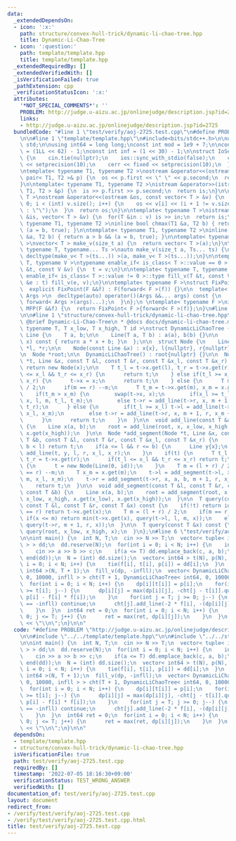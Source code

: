 ```yaml
---
data:
  _extendedDependsOn:
  - icon: ':x:'
    path: structure/convex-hull-trick/dynamic-li-chao-tree.hpp
    title: Dynamic-Li-Chao-Tree
  - icon: ':question:'
    path: template/template.hpp
    title: template/template.hpp
  _extendedRequiredBy: []
  _extendedVerifiedWith: []
  _isVerificationFailed: true
  _pathExtension: cpp
  _verificationStatusIcon: ':x:'
  attributes:
    '*NOT_SPECIAL_COMMENTS*': ''
    PROBLEM: http://judge.u-aizu.ac.jp/onlinejudge/description.jsp?id=2725
    links:
    - http://judge.u-aizu.ac.jp/onlinejudge/description.jsp?id=2725
  bundledCode: "#line 1 \"test/verify/aoj-2725.test.cpp\"\n#define PROBLEM \"http://judge.u-aizu.ac.jp/onlinejudge/description.jsp?id=2725\"\
    \n\n#line 1 \"template/template.hpp\"\n#include<bits/stdc++.h>\n\nusing namespace\
    \ std;\n\nusing int64 = long long;\nconst int mod = 1e9 + 7;\n\nconst int64 infll\
    \ = (1LL << 62) - 1;\nconst int inf = (1 << 30) - 1;\n\nstruct IoSetup {\n  IoSetup()\
    \ {\n    cin.tie(nullptr);\n    ios::sync_with_stdio(false);\n    cout << fixed\
    \ << setprecision(10);\n    cerr << fixed << setprecision(10);\n  }\n} iosetup;\n\
    \ntemplate< typename T1, typename T2 >\nostream &operator<<(ostream &os, const\
    \ pair< T1, T2 >& p) {\n  os << p.first << \" \" << p.second;\n  return os;\n\
    }\n\ntemplate< typename T1, typename T2 >\nistream &operator>>(istream &is, pair<\
    \ T1, T2 > &p) {\n  is >> p.first >> p.second;\n  return is;\n}\n\ntemplate< typename\
    \ T >\nostream &operator<<(ostream &os, const vector< T > &v) {\n  for(int i =\
    \ 0; i < (int) v.size(); i++) {\n    os << v[i] << (i + 1 != v.size() ? \" \"\
    \ : \"\");\n  }\n  return os;\n}\n\ntemplate< typename T >\nistream &operator>>(istream\
    \ &is, vector< T > &v) {\n  for(T &in : v) is >> in;\n  return is;\n}\n\ntemplate<\
    \ typename T1, typename T2 >\ninline bool chmax(T1 &a, T2 b) { return a < b &&\
    \ (a = b, true); }\n\ntemplate< typename T1, typename T2 >\ninline bool chmin(T1\
    \ &a, T2 b) { return a > b && (a = b, true); }\n\ntemplate< typename T = int64\
    \ >\nvector< T > make_v(size_t a) {\n  return vector< T >(a);\n}\n\ntemplate<\
    \ typename T, typename... Ts >\nauto make_v(size_t a, Ts... ts) {\n  return vector<\
    \ decltype(make_v< T >(ts...)) >(a, make_v< T >(ts...));\n}\n\ntemplate< typename\
    \ T, typename V >\ntypename enable_if< is_class< T >::value == 0 >::type fill_v(T\
    \ &t, const V &v) {\n  t = v;\n}\n\ntemplate< typename T, typename V >\ntypename\
    \ enable_if< is_class< T >::value != 0 >::type fill_v(T &t, const V &v) {\n  for(auto\
    \ &e : t) fill_v(e, v);\n}\n\ntemplate< typename F >\nstruct FixPoint : F {\n\
    \  explicit FixPoint(F &&f) : F(forward< F >(f)) {}\n\n  template< typename...\
    \ Args >\n  decltype(auto) operator()(Args &&... args) const {\n    return F::operator()(*this,\
    \ forward< Args >(args)...);\n  }\n};\n \ntemplate< typename F >\ninline decltype(auto)\
    \ MFP(F &&f) {\n  return FixPoint< F >{forward< F >(f)};\n}\n#line 4 \"test/verify/aoj-2725.test.cpp\"\
    \n\n#line 1 \"structure/convex-hull-trick/dynamic-li-chao-tree.hpp\"\n/**\n *\
    \ @brief Dynamic-Li-Chao-Tree\n * @docs docs/dynamic-li-chao-tree.md\n*/\ntemplate<\
    \ typename T, T x_low, T x_high, T id >\nstruct DynamicLiChaoTree {\n\n  struct\
    \ Line {\n    T a, b;\n\n    Line(T a, T b) : a(a), b(b) {}\n\n    inline T get(T\
    \ x) const { return a * x + b; }\n  };\n\n  struct Node {\n    Line x;\n    Node\
    \ *l, *r;\n\n    Node(const Line &x) : x{x}, l{nullptr}, r{nullptr} {}\n  };\n\
    \n  Node *root;\n\n  DynamicLiChaoTree() : root{nullptr} {}\n\n  Node *add_line(Node\
    \ *t, Line &x, const T &l, const T &r, const T &x_l, const T &x_r) {\n    if(!t)\
    \ return new Node(x);\n\n    T t_l = t->x.get(l), t_r = t->x.get(r);\n\n    if(t_l\
    \ <= x_l && t_r <= x_r) {\n      return t;\n    } else if(t_l >= x_l && t_r >=\
    \ x_r) {\n      t->x = x;\n      return t;\n    } else {\n      T m = (l + r)\
    \ / 2;\n      if(m == r) --m;\n      T t_m = t->x.get(m), x_m = x.get(m);\n  \
    \    if(t_m > x_m) {\n        swap(t->x, x);\n        if(x_l >= t_l) t->l = add_line(t->l,\
    \ x, l, m, t_l, t_m);\n        else t->r = add_line(t->r, x, m + 1, r, t_m + x.a,\
    \ t_r);\n      } else {\n        if(t_l >= x_l) t->l = add_line(t->l, x, l, m,\
    \ x_l, x_m);\n        else t->r = add_line(t->r, x, m + 1, r, x_m + x.a, x_r);\n\
    \      }\n      return t;\n    }\n  }\n\n  void add_line(const T &a, const T &b)\
    \ {\n    Line x(a, b);\n    root = add_line(root, x, x_low, x_high, x.get(x_low),\
    \ x.get(x_high));\n  }\n\n  Node *add_segment(Node *t, Line &x, const T &a, const\
    \ T &b, const T &l, const T &r, const T &x_l, const T &x_r) {\n    if(r < a ||\
    \ b < l) return t;\n    if(a <= l && r <= b) {\n      Line y{x};\n      return\
    \ add_line(t, y, l, r, x_l, x_r);\n    }\n    if(t) {\n      T t_l = t->x.get(l),\
    \ t_r = t->x.get(r);\n      if(t_l <= x_l && t_r <= x_r) return t;\n    } else\
    \ {\n      t = new Node(Line(0, id));\n    }\n    T m = (l + r) / 2;\n    if(m\
    \ == r) --m;\n    T x_m = x.get(m);\n    t->l = add_segment(t->l, x, a, b, l,\
    \ m, x_l, x_m);\n    t->r = add_segment(t->r, x, a, b, m + 1, r, x_m + x.a, x_r);\n\
    \    return t;\n  }\n\n  void add_segment(const T &l, const T &r, const T &a,\
    \ const T &b) {\n    Line x(a, b);\n    root = add_segment(root, x, l, r - 1,\
    \ x_low, x_high, x.get(x_low), x.get(x_high));\n  }\n\n  T query(const Node *t,\
    \ const T &l, const T &r, const T &x) const {\n    if(!t) return id;\n    if(l\
    \ == r) return t->x.get(x);\n    T m = (l + r) / 2;\n    if(m == r) --m;\n   \
    \ if(x <= m) return min(t->x.get(x), query(t->l, l, m, x));\n    else return min(t->x.get(x),\
    \ query(t->r, m + 1, r, x));\n  }\n\n  T query(const T &x) const {\n    return\
    \ query(root, x_low, x_high, x);\n  }\n};\n#line 6 \"test/verify/aoj-2725.test.cpp\"\
    \n\nint main() {\n  int N, T;\n  cin >> N >> T;\n  vector< tuple< int, int, int\
    \ > > dd;\n  dd.reserve(N);\n  for(int i = 0; i < N; i++) {\n    int a, b, c;\n\
    \    cin >> a >> b >> c;\n    if(a <= T) dd.emplace_back(c, a, b);\n  }\n  sort(begin(dd),\
    \ end(dd));\n  N = (int) dd.size();\n  vector< int64 > t(N), p(N), f(N);\n  for(int\
    \ i = 0; i < N; i++) {\n    tie(f[i], t[i], p[i]) = dd[i];\n  }\n  auto dp = make_v<\
    \ int64 >(N, T + 1);\n  fill_v(dp, -infll);\n  vector< DynamicLiChaoTree< int64,\
    \ 0, 10000, infll > > cht(T + 1, DynamicLiChaoTree< int64, 0, 10000, infll >());\n\
    \  for(int i = 0; i < N; i++) {\n    dp[i][t[i]] = p[i];\n    for(int j = T; j\
    \ >= t[i]; j--) {\n      dp[i][j] = max(dp[i][j], -cht[j - t[i]].query(f[i]) +\
    \ p[i] - f[i] * f[i]);\n    }\n    for(int j = T; j >= 0; j--) {\n      if(dp[i][j]\
    \ == -infll) continue;\n      cht[j].add_line(-2 * f[i], -(dp[i][j] - f[i] * f[i]));\n\
    \    }\n  }\n  int64 ret = 0;\n  for(int i = 0; i < N; i++) {\n    for(int j =\
    \ 0; j <= T; j++) {\n      ret = max(ret, dp[i][j]);\n    }\n  }\n  cout << ret\
    \ << \"\\n\";\n}\n\n"
  code: "#define PROBLEM \"http://judge.u-aizu.ac.jp/onlinejudge/description.jsp?id=2725\"\
    \n\n#include \"../../template/template.hpp\"\n\n#include \"../../structure/convex-hull-trick/dynamic-li-chao-tree.hpp\"\
    \n\nint main() {\n  int N, T;\n  cin >> N >> T;\n  vector< tuple< int, int, int\
    \ > > dd;\n  dd.reserve(N);\n  for(int i = 0; i < N; i++) {\n    int a, b, c;\n\
    \    cin >> a >> b >> c;\n    if(a <= T) dd.emplace_back(c, a, b);\n  }\n  sort(begin(dd),\
    \ end(dd));\n  N = (int) dd.size();\n  vector< int64 > t(N), p(N), f(N);\n  for(int\
    \ i = 0; i < N; i++) {\n    tie(f[i], t[i], p[i]) = dd[i];\n  }\n  auto dp = make_v<\
    \ int64 >(N, T + 1);\n  fill_v(dp, -infll);\n  vector< DynamicLiChaoTree< int64,\
    \ 0, 10000, infll > > cht(T + 1, DynamicLiChaoTree< int64, 0, 10000, infll >());\n\
    \  for(int i = 0; i < N; i++) {\n    dp[i][t[i]] = p[i];\n    for(int j = T; j\
    \ >= t[i]; j--) {\n      dp[i][j] = max(dp[i][j], -cht[j - t[i]].query(f[i]) +\
    \ p[i] - f[i] * f[i]);\n    }\n    for(int j = T; j >= 0; j--) {\n      if(dp[i][j]\
    \ == -infll) continue;\n      cht[j].add_line(-2 * f[i], -(dp[i][j] - f[i] * f[i]));\n\
    \    }\n  }\n  int64 ret = 0;\n  for(int i = 0; i < N; i++) {\n    for(int j =\
    \ 0; j <= T; j++) {\n      ret = max(ret, dp[i][j]);\n    }\n  }\n  cout << ret\
    \ << \"\\n\";\n}\n\n"
  dependsOn:
  - template/template.hpp
  - structure/convex-hull-trick/dynamic-li-chao-tree.hpp
  isVerificationFile: true
  path: test/verify/aoj-2725.test.cpp
  requiredBy: []
  timestamp: '2022-07-05 18:16:30+09:00'
  verificationStatus: TEST_WRONG_ANSWER
  verifiedWith: []
documentation_of: test/verify/aoj-2725.test.cpp
layout: document
redirect_from:
- /verify/test/verify/aoj-2725.test.cpp
- /verify/test/verify/aoj-2725.test.cpp.html
title: test/verify/aoj-2725.test.cpp
---
```

